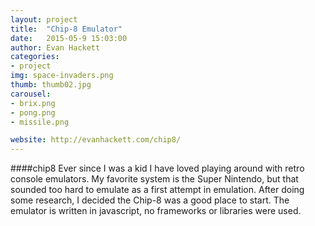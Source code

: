 ```yaml
---
layout: project
title:  "Chip-8 Emulator"
date:   2015-05-9 15:03:00
author: Evan Hackett
categories:
- project
img: space-invaders.png
thumb: thumb02.jpg
carousel:
- brix.png
- pong.png
- missile.png

website: http://evanhackett.com/chip8/
---
```

####chip8
Ever since I was a kid I have loved playing around with retro console emulators. My favorite system is the Super Nintendo, but that
sounded too hard to emulate as a first attempt in emulation. After doing some research, I decided the Chip-8 was a good place to start. The emulator is written in javascript, no frameworks or libraries were used.